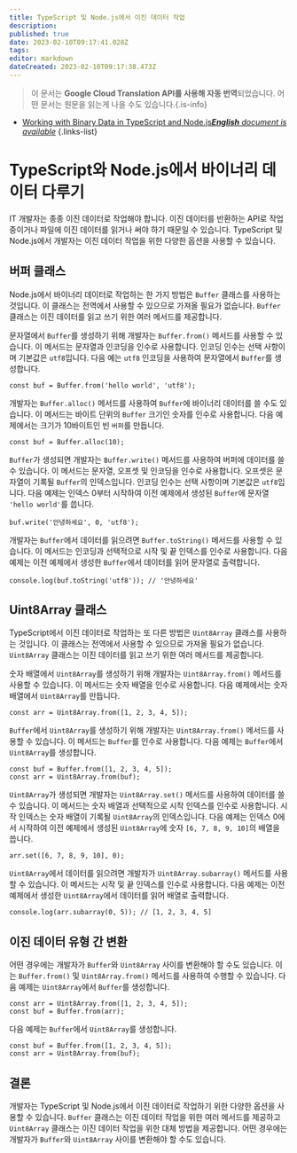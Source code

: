 ```yaml
---
title: TypeScript 및 Node.js에서 이진 데이터 작업
description: 
published: true
date: 2023-02-10T09:17:41.028Z
tags: 
editor: markdown
dateCreated: 2023-02-10T09:17:38.473Z
---
```


> 이 문서는 **Google Cloud Translation API를 사용해 자동 번역**되었습니다.
어떤 문서는 원문을 읽는게 나을 수도 있습니다.{.is-info}



- [Working with Binary Data in TypeScript and Node.js***English** document is available*](/en/Knowledge-base/TypeScript/working-with-binary-data-in-typescript-and-node-js)
{.links-list}


# TypeScript와 Node.js에서 바이너리 데이터 다루기

IT 개발자는 종종 이진 데이터로 작업해야 합니다. 이진 데이터를 반환하는 API로 작업 중이거나 파일에 이진 데이터를 읽거나 써야 하기 때문일 수 있습니다. TypeScript 및 Node.js에서 개발자는 이진 데이터 작업을 위한 다양한 옵션을 사용할 수 있습니다.

## 버퍼 클래스

Node.js에서 바이너리 데이터로 작업하는 한 가지 방법은 `Buffer` 클래스를 사용하는 것입니다. 이 클래스는 전역에서 사용할 수 있으므로 가져올 필요가 없습니다. `Buffer` 클래스는 이진 데이터를 읽고 쓰기 위한 여러 메서드를 제공합니다.

문자열에서 `Buffer`를 생성하기 위해 개발자는 `Buffer.from()` 메서드를 사용할 수 있습니다. 이 메서드는 문자열과 인코딩을 인수로 사용합니다. 인코딩 인수는 선택 사항이며 기본값은 `utf8`입니다. 다음 예는 `utf8` 인코딩을 사용하여 문자열에서 `Buffer`를 생성합니다.

    const buf = Buffer.from('hello world', 'utf8');

개발자는 `Buffer.alloc()` 메서드를 사용하여 `Buffer`에 바이너리 데이터를 쓸 수도 있습니다. 이 메서드는 바이트 단위의 `Buffer` 크기인 숫자를 인수로 사용합니다. 다음 예제에서는 크기가 10바이트인 빈 `버퍼`를 만듭니다.

    const buf = Buffer.alloc(10);

`Buffer`가 생성되면 개발자는 `Buffer.write()` 메서드를 사용하여 버퍼에 데이터를 쓸 수 있습니다. 이 메서드는 문자열, 오프셋 및 인코딩을 인수로 사용합니다. 오프셋은 문자열이 기록될 `Buffer`의 인덱스입니다. 인코딩 인수는 선택 사항이며 기본값은 `utf8`입니다. 다음 예제는 인덱스 0부터 시작하여 이전 예제에서 생성된 `Buffer`에 문자열 ` 'hello world'`를 씁니다.

    buf.write('안녕하세요', 0, 'utf8');

개발자는 `Buffer`에서 데이터를 읽으려면 `Buffer.toString()` 메서드를 사용할 수 있습니다. 이 메서드는 인코딩과 선택적으로 시작 및 끝 인덱스를 인수로 사용합니다. 다음 예제는 이전 예제에서 생성한 `Buffer`에서 데이터를 읽어 문자열로 출력합니다.

    console.log(buf.toString('utf8')); // '안녕하세요'

## Uint8Array 클래스

TypeScript에서 이진 데이터로 작업하는 또 다른 방법은 `Uint8Array` 클래스를 사용하는 것입니다. 이 클래스는 전역에서 사용할 수 있으므로 가져올 필요가 없습니다. `Uint8Array` 클래스는 이진 데이터를 읽고 쓰기 위한 여러 메서드를 제공합니다.

숫자 배열에서 `Uint8Array`를 생성하기 위해 개발자는 `Uint8Array.from()` 메서드를 사용할 수 있습니다. 이 메서드는 숫자 배열을 인수로 사용합니다. 다음 예제에서는 숫자 배열에서 `Uint8Array`를 만듭니다.

    const arr = Uint8Array.from([1, 2, 3, 4, 5]);

`Buffer`에서 `Uint8Array`를 생성하기 위해 개발자는 `Uint8Array.from()` 메서드를 사용할 수 있습니다. 이 메서드는 `Buffer`를 인수로 사용합니다. 다음 예제는 `Buffer`에서 `Uint8Array`를 생성합니다.

    const buf = Buffer.from([1, 2, 3, 4, 5]);
    const arr = Uint8Array.from(buf);

`Uint8Array`가 생성되면 개발자는 `Uint8Array.set()` 메서드를 사용하여 데이터를 쓸 수 있습니다. 이 메서드는 숫자 배열과 선택적으로 시작 인덱스를 인수로 사용합니다. 시작 인덱스는 숫자 배열이 기록될 `Uint8Array`의 인덱스입니다. 다음 예제는 인덱스 0에서 시작하여 이전 예제에서 생성된 `Uint8Array`에 숫자 `[6, 7, 8, 9, 10]`의 배열을 씁니다.

    arr.set([6, 7, 8, 9, 10], 0);

`Uint8Array`에서 데이터를 읽으려면 개발자가 `Uint8Array.subarray()` 메서드를 사용할 수 있습니다. 이 메서드는 시작 및 끝 인덱스를 인수로 사용합니다. 다음 예제는 이전 예제에서 생성한 `Uint8Array`에서 데이터를 읽어 배열로 출력합니다.

    console.log(arr.subarray(0, 5)); // [1, 2, 3, 4, 5]

## 이진 데이터 유형 간 변환

어떤 경우에는 개발자가 `Buffer`와 `Uint8Array` 사이를 변환해야 할 수도 있습니다. 이는 `Buffer.from()` 및 `Uint8Array.from()` 메서드를 사용하여 수행할 수 있습니다. 다음 예제는 `Uint8Array`에서 `Buffer`를 생성합니다.

    const arr = Uint8Array.from([1, 2, 3, 4, 5]);
    const buf = Buffer.from(arr);

다음 예제는 `Buffer`에서 `Uint8Array`를 생성합니다.

    const buf = Buffer.from([1, 2, 3, 4, 5]);
    const arr = Uint8Array.from(buf);

## 결론

개발자는 TypeScript 및 Node.js에서 이진 데이터로 작업하기 위한 다양한 옵션을 사용할 수 있습니다. `Buffer` 클래스는 이진 데이터 작업을 위한 여러 메서드를 제공하고 `Uint8Array` 클래스는 이진 데이터 작업을 위한 대체 방법을 제공합니다. 어떤 경우에는 개발자가 `Buffer`와 `Uint8Array` 사이를 변환해야 할 수도 있습니다.